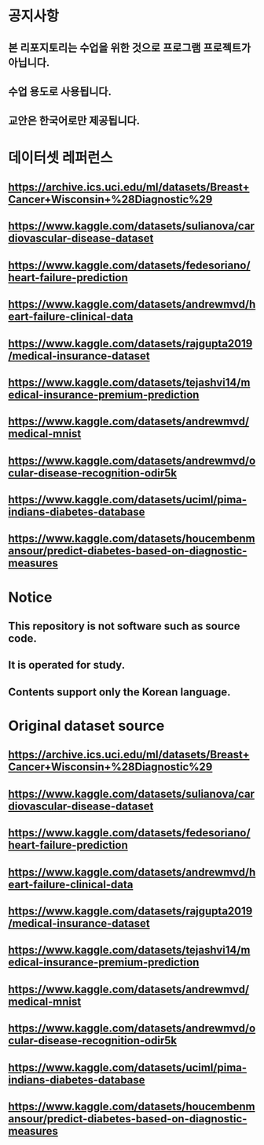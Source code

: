 # 공지사항
## 본 리포지토리는 수업을 위한 것으로 프로그램 프로젝트가 아닙니다.
## 수업 용도로 사용됩니다.
## 교안은 한국어로만 제공됩니다.
# 데이터셋 레퍼런스
## https://archive.ics.uci.edu/ml/datasets/Breast+Cancer+Wisconsin+%28Diagnostic%29
## https://www.kaggle.com/datasets/sulianova/cardiovascular-disease-dataset
## https://www.kaggle.com/datasets/fedesoriano/heart-failure-prediction
## https://www.kaggle.com/datasets/andrewmvd/heart-failure-clinical-data
## https://www.kaggle.com/datasets/rajgupta2019/medical-insurance-dataset
## https://www.kaggle.com/datasets/tejashvi14/medical-insurance-premium-prediction
## https://www.kaggle.com/datasets/andrewmvd/medical-mnist
## https://www.kaggle.com/datasets/andrewmvd/ocular-disease-recognition-odir5k
## https://www.kaggle.com/datasets/uciml/pima-indians-diabetes-database
## https://www.kaggle.com/datasets/houcembenmansour/predict-diabetes-based-on-diagnostic-measures

# Notice
## This repository is not software such as source code.
## It is operated for study.
## Contents support only the Korean language.
# Original dataset source
## https://archive.ics.uci.edu/ml/datasets/Breast+Cancer+Wisconsin+%28Diagnostic%29
## https://www.kaggle.com/datasets/sulianova/cardiovascular-disease-dataset
## https://www.kaggle.com/datasets/fedesoriano/heart-failure-prediction
## https://www.kaggle.com/datasets/andrewmvd/heart-failure-clinical-data
## https://www.kaggle.com/datasets/rajgupta2019/medical-insurance-dataset
## https://www.kaggle.com/datasets/tejashvi14/medical-insurance-premium-prediction
## https://www.kaggle.com/datasets/andrewmvd/medical-mnist
## https://www.kaggle.com/datasets/andrewmvd/ocular-disease-recognition-odir5k
## https://www.kaggle.com/datasets/uciml/pima-indians-diabetes-database
## https://www.kaggle.com/datasets/houcembenmansour/predict-diabetes-based-on-diagnostic-measures